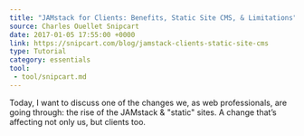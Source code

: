 ```yaml
---
title: "JAMstack for Clients: Benefits, Static Site CMS, & Limitations"
source: Charles Ouellet Snipcart
date: 2017-01-05 17:55:00 +0000
link: https://snipcart.com/blog/jamstack-clients-static-site-cms
type: Tutorial
category: essentials
tool:
 - tool/snipcart.md
---
```

Today, I want to discuss one of the changes we, as web professionals, are going through: the rise of the JAMstack & "static" sites. A change that’s affecting not only us, but clients too.

